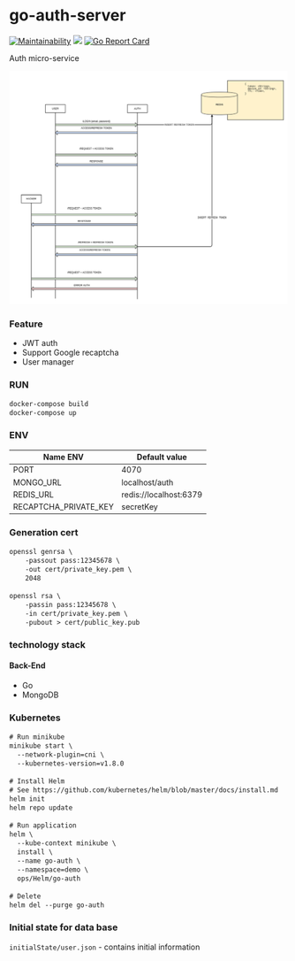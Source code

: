 # go-auth-server

[![Maintainability](https://api.codeclimate.com/v1/badges/32dbb31cde6ea8f52cf0/maintainability)](https://codeclimate.com/github/batazor/go-auth/maintainability)
[![](https://images.microbadger.com/badges/image/batazor/go-auth.svg)](https://microbadger.com/images/batazor/go-auth "Get your own image badge on microbadger.com")
[![Go Report Card](https://goreportcard.com/badge/github.com/micro-company/go-auth)](https://goreportcard.com/report/github.com/micro-company/go-auth)

Auth micro-service

![Schema auth-service](docs/schema.png)

### Feature

+ JWT auth
+ Support Google recaptcha
+ User manager

### RUN

```
docker-compose build
docker-compose up
```

### ENV

| Name ENV              | Default value             |
|-----------------------|---------------------------|
| PORT                  | 4070                      |
| MONGO_URL             | localhost/auth            |
| REDIS_URL             | redis://localhost:6379    |
| RECAPTCHA_PRIVATE_KEY | secretKey                 |

### Generation cert

```
openssl genrsa \
    -passout pass:12345678 \
    -out cert/private_key.pem \
    2048
    
openssl rsa \
    -passin pass:12345678 \
    -in cert/private_key.pem \
    -pubout > cert/public_key.pub
```

### technology stack

#### Back-End

* Go
* MongoDB

### Kubernetes

```
# Run minikube
minikube start \
  --network-plugin=cni \
  --kubernetes-version=v1.8.0
  
# Install Helm
# See https://github.com/kubernetes/helm/blob/master/docs/install.md
helm init
helm repo update

# Run application
helm \
  --kube-context minikube \
  install \
  --name go-auth \
  --namespace=demo \
  ops/Helm/go-auth
  
# Delete
helm del --purge go-auth
```

### Initial state for data base

`initialState/user.json` - contains initial information 